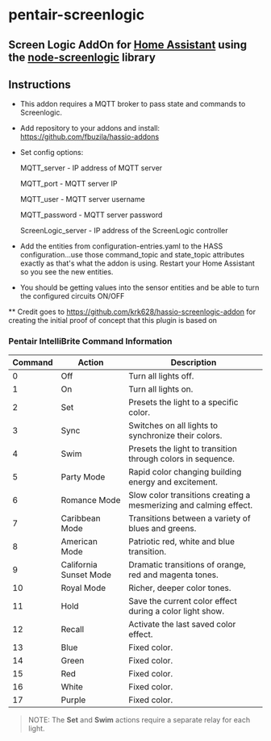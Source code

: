 # pentair-screenlogic

## Screen Logic AddOn for [Home Assistant](https://www.home-assistant.io/) using the [node-screenlogic](https://github.com/parnic/node-screenlogic) library

## Instructions

* This addon requires a MQTT broker to pass state and commands to Screenlogic.

* Add repository to your addons and install: https://github.com/fbuzila/hassio-addons

* Set config options:

  MQTT_server - IP address of MQTT server

  MQTT_port - MQTT server IP

  MQTT_user - MQTT server username

  MQTT_password - MQTT server password

  ScreenLogic_server - IP address of the ScreenLogic controller

* Add the entities from configuration-entries.yaml to the HASS configuration...use those command_topic and state_topic attributes exactly as that's what the addon is using.  Restart your Home Assistant so you see the new entities.

* You should be getting values into the sensor entities and be able to turn the configured circuits ON/OFF

** Credit goes to https://github.com/krk628/hassio-screenlogic-addon for creating the initial proof of concept that this plugin is based on

### Pentair IntelliBrite Command Information

|Command |Action                 |Description                                                       |
|--------|-----------------------|------------------------------------------------------------------|
|0       |Off                    |Turn all lights off.                                              |
|1       |On                     |Turn all lights on.                                               |
|2       |Set                    |Presets the light to a specific color.                            |
|3       |Sync                   |Switches on all  lights to synchronize their colors.              |
|4       |Swim                   |Presets the light to transition through colors in sequence.       |
|5       |Party Mode             |Rapid color changing building energy and excitement.              |
|6       |Romance Mode           |Slow color transitions creating a mesmerizing and calming effect. |
|7       |Caribbean Mode         |Transitions between a variety of blues and greens.                |
|8       |American Mode          |Patriotic red, white and blue transition.                         |
|9       |California Sunset Mode |Dramatic transitions of orange, red and magenta tones.            |
|10      |Royal Mode             |Richer, deeper color tones.                                       |
|11      |Hold                   |Save the current color effect during a color light show.          |
|12      |Recall                 |Activate the last saved color effect.                             |
|13      |Blue                   |Fixed color.                                                      |
|14      |Green                  |Fixed color.                                                      |
|15      |Red                    |Fixed color.                                                      |
|16      |White                  |Fixed color.                                                      |
|17      |Purple                 |Fixed color.                                                      |

>NOTE: The **Set** and **Swim** actions require a separate relay for each light.
